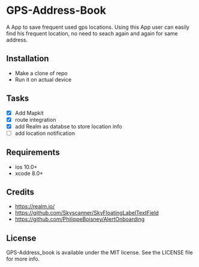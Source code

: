 # GPS-Address-Book
A App to save frequent used gps locations. Using this App user can easily find his frequent location, no need to seach again and again for same address.


## Installation
- Make a clone of repo
- Run it on actual device

## Tasks

- [x] Add Mapkit
- [x] route integration
- [x] add Realm as databse to store location info
- [ ] add location notification

## Requirements
- ios 10.0+
- xcode 8.0+

## Credits
- https://realm.io/
- https://github.com/Skyscanner/SkyFloatingLabelTextField
- https://github.com/PhilippeBoisney/AlertOnboarding

## License
GPS-Address_book is available under the MIT license. See the LICENSE file for more info.

